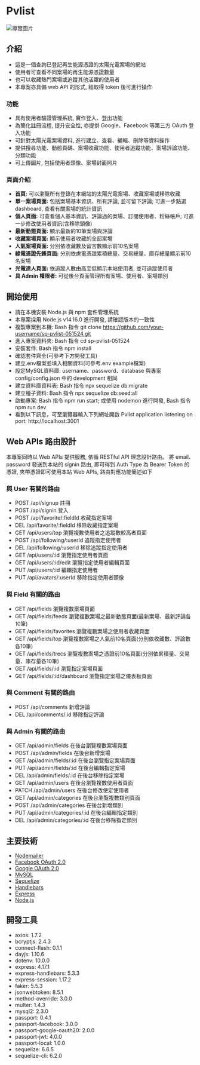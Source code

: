 # Pvlist
![導覽圖片](public/readme/introduce.png)

## 介紹
+ 這是一個查詢已登記再生能源憑證的太陽光電案場的網站
+ 使用者可查看不同案場的再生能源憑證數量
+ 也可以收藏熱門案場或追蹤其他活躍的使用者
+ 本專案亦具備 web API 的形式, 經取得 token 後可進行操作

### 功能
+ 具有使用者驗證管理系統, 實作登入、登出功能
+ 為簡化註冊流程, 提升安全性, 亦提供 Google、Facebook 等第三方 OAuth 登入功能
+ 可針對太陽光電案場資料, 進行建立、查看、編輯、刪除等資料操作
+ 提供搜尋功能、動態頁碼、案場收藏功能、使用者追蹤功能、案場評論功能、分類功能
+ 可上傳圖片, 包括使用者頭像、案場封面照片

### 頁面介紹
+ **首頁:** 可以瀏覽所有登錄在本網站的太陽光電案場、收藏案場或移除收藏
+ **單一案場頁面:** 包括案場基本資訊、所有評論, 並可留下評論; 可進一步點選 dashboard, 查看有關案場的統計資訊
+ **個人頁面:** 可查看個人基本資訊、評論過的案場、訂閱使用者、粉絲帳戶; 可進一步修改使用者資訊(含移除頭像)
+ **最新動態頁面:** 顯示最新的10筆案場與評論
+ **收藏案場頁面:** 顯示使用者收藏的全部案場
+ **人氣案場頁面:** 分別依收藏數及留言數顯示前10名案場
+ **綠電憑證先鋒頁面:** 分別依慮電憑證累積總量、交易總量、庫存總量顯示前10名案場
+ **光電達人頁面:** 依追蹤人數由高至低顯示本站使用者, 並可追蹤使用者
+ **具 Admin 權限者:** 可從後台頁面管理所有案場、使用者、案場類別



## 開始使用
+ 請在本機安裝 Node.js 與 npm 套件管理系統
+ 本專案採用 Node.js v14.16.0 進行開發, 請確認版本的一致性
+ 複製專案到本機: Bash 指令 git clone https://github.com/your-username/sp-pvlist-051524.git
+ 進入專案資料夾: Bash 指令 cd sp-pvlist-051524
+ 安裝套件: Bash 指令 npm install
+ 確認套件齊全(可參考下方開發工具)
+ 建立.env檔案並填入相關資料(可參考.env example檔案)
+ 設定MySQL資料庫: username、password、database 與專案 config/config.json 中的 development 相同
+ 建立資料庫資料表: Bash 指令 npx sequelize db:migrate
+ 建立種子資料: Bash 指令 npx sequelize db:seed:all
+ 啟動專案: Bash 指令 npm run start; 或使用 nodemon 進行開發, Bash 指令 npm run dev
+ 看到以下訊息，可至瀏覽器輸入下列網址開啟 Pvlist application listening on port: http://localhost:3001


## Web APIs 路由設計
本專案同時以 Web APIs 提供服務, 依循 RESTful API 理念設計路由。 將 email、password 發送到本站的 signin 路由, 即可得到 Auth Type 為 Bearer Token 的憑證, 夾帶憑證即可使用本站 Web APIs, 路由對應功能簡述如下

### 與 User 有關的路由
+ POST /api/signup 註冊
+ POST /api/signin 登入
+ POST /api/favorite/:fieldId 收藏指定案場
+ DEL /api/favorite/:fieldId 移除收藏指定案場
+ GET /api/users/top 瀏覽複數使用者之追蹤數較高者頁面
+ POST /api/following/:userId 追蹤指定使用者
+ DEL /api/following/:userId 移除追蹤指定使用者
+ GET /api/users/:id 瀏覽指定使用者頁面
+ GET /api/users/:id/edit 瀏覽指定使用者編輯頁面
+ PUT /api/users/:id 編輯指定使用者
+ PUT /api/avatars/:userId 移除指定使用者頭像

### 與 Field 有關的路由
+ GET /api/fields 瀏覽複數案場頁面
+ GET /api/fields/feeds 瀏覽複數案場之最新動態頁面(最新案場、最新評論各10筆)
+ GET /api/fields/favorites 瀏覽複數案場之使用者收藏頁面
+ GET /api/fields/top 瀏覽複數案場之人氣前10名頁面(分別依收藏數、評論數各10筆)
+ GET /api/fields/trecs 瀏覽複數案場之憑證前10名頁面(分別依累積量、交易量、庫存量各10筆)
+ GET /api/fields/:id 瀏覽指定案場頁面
+ GET /api/fields/:id/dashboard 瀏覽指定案場之儀表板頁面


### 與 Comment 有關的路由
+ POST /api/comments 新增評論
+ DEL  /api/comments/:id 移除指定評論

### 與 Admin 有關的路由
+ GET /api/admin/fields 在後台瀏覽複數案場頁面
+ POST /api/admin/fields 在後台新增案場
+ GET /api/admin/fields/:id 在後台瀏覽指定案場頁面
+ PUT /api/admin/fields/:id 在後台編輯指定案場
+ DEL /api/admin/fields/:id 在後台移除指定案場
+ GET /api/admin/users 在後台瀏覽複數使用者頁面
+ PATCH /api/admin/users 在後台修改使定使用者
+ GET /api/admin/categories 在後台瀏覽複數類別頁面
+ POST /api/admin/categories 在後台新增類別
+ PUT /api/admin/categories/:id 在後台編輯指定類別
+ DEL /api/admin/categories/:id 在後台移除指定類別


## 主要技術
- [Nodemailer](https://nodemailer.com/)
- [Facebook OAuth 2.0](https://developers.facebook.com/)
- [Google OAuth 2.0](https://developers.google.com/?hl=zh-tw)
- [MySQL](https://www.mysql.com/)
- [Sequelize](https://sequelize.org/)
- [Handlebars](https://handlebarsjs.com/)
- [Express](https://expressjs.com/)
- [Node.js](https://nodejs.org/)



## 開發工具
+ axios: 1.7.2
+ bcryptjs: 2.4.3
+ connect-flash: 0.1.1
+ dayjs: 1.10.6
+ dotenv: 10.0.0
+ express: 4.17.1
+ express-handlebars: 5.3.3
+ express-session: 1.17.2
+ faker: 5.5.3
+ jsonwebtoken: 8.5.1
+ method-override: 3.0.0
+ multer: 1.4.3
+ mysql2: 2.3.0
+ passport: 0.4.1
+ passport-facebook: 3.0.0
+ passport-google-oauth20: 2.0.0
+ passport-jwt: 4.0.0
+ passport-local: 1.0.0
+ sequelize: 6.6.5
+ sequelize-cli: 6.2.0